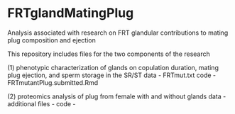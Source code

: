 # FRTglandMatingPlug
Analysis associated with research on FRT glandular contributions to mating plug composition and ejection

This repository includes files for the two components of the research

(1) phenotypic characterization of glands on copulation duration, mating plug ejection, and sperm storage in the SR/ST
data - FRTmut.txt
code - FRTmutantPlug.submitted.Rmd

(2) proteomics analysis of plug from female with and without glands
data - 
additional files - 
code - 
